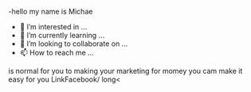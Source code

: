 -hello my name is Michae
- 👀 I’m interested in ...
- 🌱 I’m currently learning ...
- 💞️ I’m looking to collaborate on ...
- 📫 How to reach me ...

<!---
Habknh/Habknh is a ✨ special ✨ repository because its `README.md` (this file) appears on your GitHub profile.
You can click the Preview link to take a look at your changes.
--->
is normal for you to making your marketing for momey you cam make it easy for you 
Link<head>Facebook/ long<
